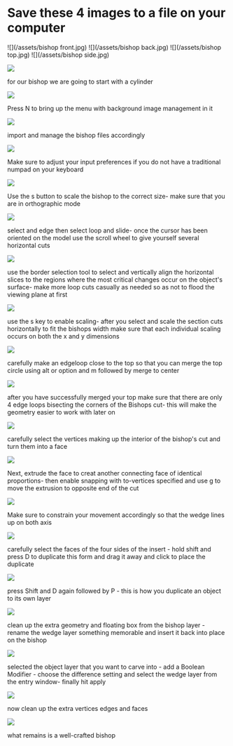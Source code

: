 # Save these 4 images to a file on your computer
![](/assets/bishop front.jpg)
![](/assets/bishop back.jpg)
![](/assets/bishop top.jpg)
![](/assets/bishop side.jpg)

![](/assets/D_1.jpg)

for our bishop we are going to start with a cylinder

![](/assets/D_2.jpg)

Press N to bring up the menu with background image management in it

![](/assets/D_3.jpg)

import and manage the bishop files accordingly

![](/assets/D_4.jpg)

Make sure to adjust your input preferences if you do not have a traditional numpad on your keyboard

![](/assets/D_5.jpg)

Use the s button to scale the bishop to the correct size- make sure that you are in orthographic mode

![](/assets/D_6.jpg)

select and edge then select loop and slide- once the cursor has been oriented on the model use the scroll wheel to give yourself several horizontal cuts

![](/assets/D_7.jpg)

use the border selection tool to select and vertically align the horizontal slices to the regions where the most critical changes occur on the object's surface- make more loop cuts casually as needed so as not to flood the viewing plane at first

![](/assets/D_8.jpg)

use the s key to enable scaling- after you select and scale the section cuts horizontally to fit the bishops width make sure that each individual scaling occurs on both the x and y dimensions

![](/assets/D_9.jpg)

carefully make an edgeloop close to the top so that you can merge the top circle using alt or option and m followed by merge to center

![](/assets/D_10.jpg)

after you have successfully merged your top make sure that there are only 4 edge loops bisecting the corners of the Bishops cut- this will make the geometry easier to work with later on

![](/assets/D_11.jpg)

carefully select the vertices making up the interior of the bishop's cut and turn them into a face

![](/assets/D_12.jpg)

Next, extrude the face to creat another connecting face of identical proportions- then enable snapping with to-vertices specified and use g to move the extrusion to opposite end of the cut 

![](/assets/D_13.jpg)

Make sure to constrain your movement accordingly so that the wedge lines up on both axis

![](/assets/D_14.jpg)

carefully select the faces of the four sides of the insert - hold shift and press D to duplicate this form and drag it away and click to place the duplicate

![](/assets/D_15.jpg)

press Shift and D again followed by P - this is how you duplicate an object to its own layer

![](/assets/D_16.jpg)

clean up the extra geometry and floating box from the bishop layer - rename the wedge layer something memorable and insert it back into place on the bishop

![](/assets/D_17.jpg)

selected the object layer that you want to carve into - add a Boolean Modifier - choose the difference setting and select the wedge layer from the entry window- finally hit apply

![](/assets/D_18.jpg)

now clean up the extra vertices edges and faces

![](/assets/D_19.jpg)

what remains is a well-crafted bishop

